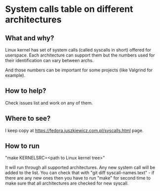 # System calls table on different architectures

## What and why?

Linux kernel has set of system calls (called syscalls in short) offered for userspace.
Each architecture can support them but the numbers used for their identification
can vary between archs.

And those numbers can be important for some projects (like Valgrind for example).

## How to help?

Check issues list and work on any of them.

## Where to see?

I keep copy at https://fedora.juszkiewicz.com.pl/syscalls.html page.

## How to run

"make KERNELSRC=&lt;path to Linux kernel tree&gt;"

It will run through all supported architectures. Any new system call will be added to the
list. You can check that with "git diff syscall-names.text" - if there are any new ones
then you have to run "make" for second time to make sure that all architectures are
checked for new syscall.
